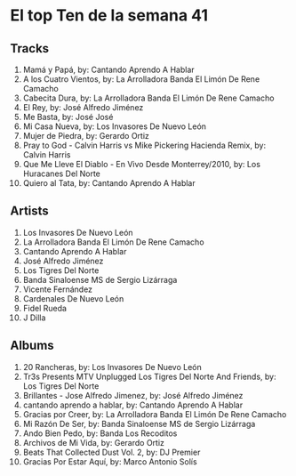 # El top Ten de la semana 41

## Tracks
1. Mamá y Papá, by: Cantando Aprendo A Hablar
1. A los Cuatro Vientos, by: La Arrolladora Banda El Limón De Rene Camacho
1. Cabecita Dura, by: La Arrolladora Banda El Limón De Rene Camacho
1. El Rey, by: José Alfredo Jiménez
1. Me Basta, by: José José
1. Mi Casa Nueva, by: Los Invasores De Nuevo León
1. Mujer de Piedra, by: Gerardo Ortiz
1. Pray to God - Calvin Harris vs Mike Pickering Hacienda Remix, by: Calvin Harris
1. Que Me Lleve El Diablo - En Vivo Desde Monterrey/2010, by: Los Huracanes Del Norte
1. Quiero al Tata, by: Cantando Aprendo A Hablar

## Artists
1. Los Invasores De Nuevo León
1. La Arrolladora Banda El Limón De Rene Camacho
1. Cantando Aprendo A Hablar
1. José Alfredo Jiménez
1. Los Tigres Del Norte
1. Banda Sinaloense MS de Sergio Lizárraga
1. Vicente Fernández
1. Cardenales De Nuevo León
1. Fidel Rueda
1. J Dilla

## Albums
1. 20 Rancheras, by: Los Invasores De Nuevo León
1. Tr3s Presents MTV Unplugged Los Tigres Del Norte And Friends, by: Los Tigres Del Norte
1. Brillantes - Jose Alfredo Jimenez, by: José Alfredo Jiménez
1. cantando aprendo a hablar, by: Cantando Aprendo A Hablar
1. Gracias por Creer, by: La Arrolladora Banda El Limón De Rene Camacho
1. Mi Razón De Ser, by: Banda Sinaloense MS de Sergio Lizárraga
1. Ando Bien Pedo, by: Banda Los Recoditos
1. Archivos de Mi Vida, by: Gerardo Ortiz
1. Beats That Collected Dust Vol. 2, by: DJ Premier
1. Gracias Por Estar Aquí, by: Marco Antonio Solís
